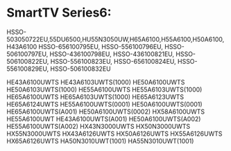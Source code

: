 # SmartTV Series6:
HSSO-503050722EU,55DU6500,HU55N3050UW,H65A6100,H55A6100,H50A6100,H43A6100
HSSO-656100795EU, HSSO-556100796EU, HSSO-506100797EU, HSSO-436100798EU, HSSO-436100821EU, HSSO-506100822EU, HSSO-556100823EU, HSSO-656100824EU, HSSO-556100829EU, HSSO-506100832EU

HE43A6100UWTS HE43A6103UWTS(1000) HE50A6100UWTS HE50A6103UWTS(1000) HE55A6100UWTS HE55A6103UWTS(1000) HE65A6100UWTS HE65A6103UWTS(1000) HE65A6123UWTS HE65A6124UWTS HE55A6100UWTS(0001) HE50A6100UWTS(0001) HE65A6100UWTS(A001) HE50A6100UWTS(0002) HX58A6100UWTS HE55A6100UWT HE43A6100UWTS(A001) HE50A6100UWTS(A002) HE55A6100UWTS(A002) HX43N3000UWTS HX50N3000UWTS HX55N3000UWTS HX43A6126UWTS HX50A6126UWTS HX55A6126UWTS HX65A6126UWTS HA50N3010UWT(1001) HA55N3010UWT(1001)

